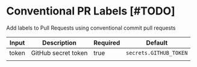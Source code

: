 # Conventional PR Labels [#TODO]

Add labels to Pull Requests using conventional commit pull requests

| Input | Description         | Required | Default                |
|-------|---------------------|----------|------------------------|
| token | GitHub secret token | true     | `secrets.GITHUB_TOKEN` |
|       |                     |          |                        |